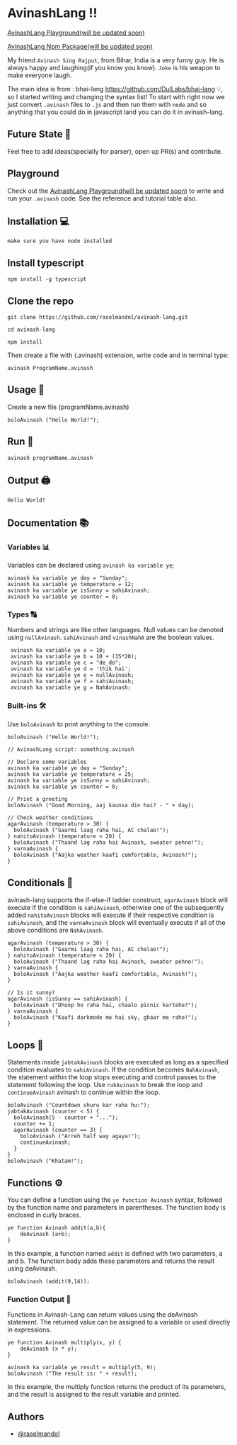 # AvinashLang !!

[AvinashLang Playground(will be updated soon)](https://github.com/raselmandol/avinash-lang) 

[AvinashLang Npm Package(will be updated soon)](https://github.com/raselmandol/avinash-lang)

My friend ``Avinash Sing Rajput``, from Bihar, India is a very funny guy. He is always happy and laughing(if you know you know). `Joke` is his weapon to make everyone laugh.

The main idea is from : bhai-lang https://github.com/DulLabs/bhai-lang 💡, so I started writing and changing the syntax list!
To start with right now we just convert `.avinash` files to `.js` and then run them with `node` and so anything that you could do in javascript land you can do it in  avinash-lang.

## Future State 🚀

Feel free to add ideas(specially for parser), open up PR(s) and contribute.

## Playground 

Check out the [AvinashLang Playground(will be updated soon)](https://github.com/raselmandol) to write and run your `.avinash` code.
See the reference and tutorial table also.

## Installation 💻

`make sure you have node installed`

## Install typescript
```
npm install -g typescript
```

## Clone the repo
```
git clone https://github.com/raselmandol/avinash-lang.git
```
```
cd avinash-lang
```
```
npm install
```
Then create a file with (.avinash) extension, write code and in terminal type:
```
avinash ProgramName.avinash
```

## Usage 📝

Create a new file (programName.avinash)

```
boloAvinash ("Hello World!");
```

## Run 🚀

```
avinash programName.avinash
```

## Output 🖨️

```
Hello World!
```

## Documentation 📚

### Variables 📊

Variables can be declared using `avinash ka variable ye`;

```
avinash ka variable ye day = "Sunday";
avinash ka variable ye temperature = 12;
avinash ka variable ye isSunny = sahiAvinash;
avinash ka variable ye counter = 0;
```

### Types 🔠

Numbers and strings are like other languages. Null values can be denoted using `nullAvinash`. `sahiAvinash` and `vinashNahA` are the boolean values.

```
 avinash ka variable ye a = 10;
 avinash ka variable ye b = 10 + (15*20);
 avinash ka variable ye c = "de_do";
 avinash ka variable ye d = 'thik hai';
 avinash ka variable ye e = nullAvinash;
 avinash ka variable ye f = sahiAvinash;
 avinash ka variable ye g = NahAvinash;
```

### Built-ins 🛠️

Use `boloAvinash` to print anything to the console.

```
boloAvinash ("Hello World!");
```

```
// AvinashLang script: something.avinash

// Declare some variables
avinash ka variable ye day = "Sunday";
avinash ka variable ye temperature = 25;
avinash ka variable ye isSunny = sahiAvinash;
avinash ka variable ye counter = 0;

// Print a greeting
boloAvinash ("Good Morning, aaj kaunsa din hai? - " + day);

// Check weather conditions
agarAvinash (temperature > 30) {
  boloAvinash ("Gaarmi laag raha hai, AC chalao!");
} nahitoAvinash (temperature < 20) {
  boloAvinash ("Thaand lag raha hai Avinash, sweater pehno!");
} varnaAvinash {
  boloAvinash ("Aajka weather kaafi comfortable, Avinash!");
}
```

## Conditionals 🔄

avinash-lang supports the if-else-if ladder construct, `agarAvinash` block will execute if the condition is `sahiAvinash`, otherwise one of the subsequently added `nahitoAvinash` blocks will execute if their respective condition is `sahiAvinash`, and the `varnaAvinash` block will eventually execute if all of the above conditions are `NahAvinash`.

```
agarAvinash (temperature > 30) {
  boloAvinash ("Gaarmi laag raha hai, AC chalao!");
} nahitoAvinash (temperature < 20) {
  boloAvinash ("Thaand lag raha hai Avinash, sweater pehno!");
} varnaAvinash {
  boloAvinash ("Aajka weather kaafi comfortable, Avinash!");
}

// Is it sunny?
agarAvinash (isSunny == sahiAvinash) {
  boloAvinash ("Dhoop ho raha hai, chaalo picnic kartehe?");
} varnaAvinash {
  boloAvinash ("Kaafi darkmode me hai sky, ghaar me raho!");
}
```

## Loops 🔁

Statements inside `jabtakAvinash` blocks are executed as long as a specified condition evaluates to `sahiAvinash`. If the condition becomes `NahAvinash`, the statement within the loop stops executing and control passes to the statement following the loop. Use `rukAvinash` to break the loop and `continueAvinash` avinash to continue within the loop.

```
boloAvinash ("Countdown shuru kar raha hu:");
jabtakAvinash (counter < 5) {
  boloAvinash(5 - counter + "...");
  counter += 1;
  agarAvinash (counter == 3) {
    boloAvinash ("Arreh half way agaya!");
    continueAvinash;
  }
}
boloAvinash ("Khatam!");
```

## Functions ⚙️

You can define a function using the `ye function Avinash` syntax, followed by the function name and parameters in parentheses. The function body is enclosed in curly braces.

```
ye function Avinash addit(a,b){
    deAvinash (a+b);
}
```

In this example, a function named `addit` is defined with two parameters, a and b. The function body adds these parameters and returns the result using deAvinash.

```
boloAvinash (addit(9,14));
```

### Function Output 🔄

Functions in Avinash-Lang can return values using the deAvinash statement. The returned value can be assigned to a variable or used directly in expressions.

```
ye function Avinash multiply(x, y) {
    deAvinash (x * y);
}

avinash ka variable ye result = multiply(5, 9);
boloAvinash ("The result is: " + result);
```

In this example, the multiply function returns the product of its parameters, and the result is assigned to the result variable and printed.


## Authors

- [@raselmandol](https://github.com/raselmandol)


